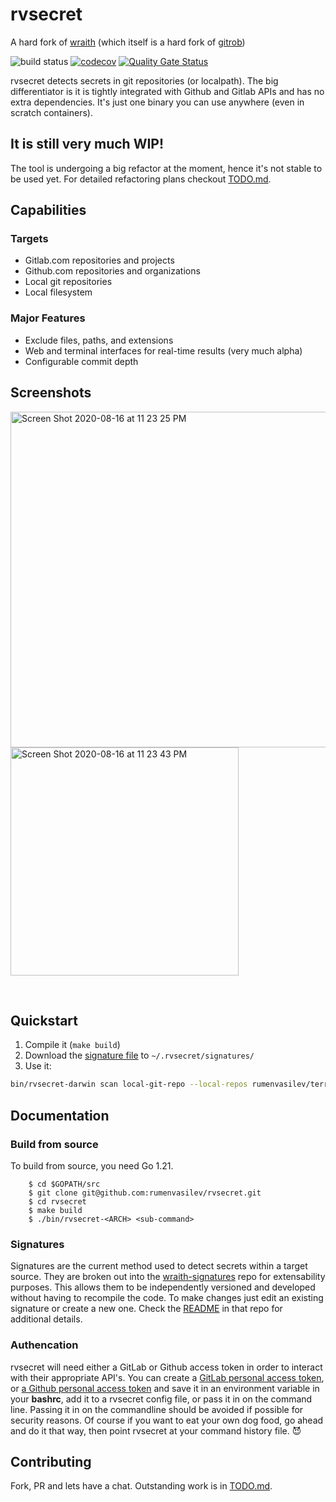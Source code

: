 # rvsecret

A hard fork of [wraith](https://github.com/N0MoreSecr3ts/wraith) (which itself is a hard fork of [gitrob](https://github.com/michenriksen/gitrob))

![build status](https://github.com/rumenvasilev/rvsecret/actions/workflows/on-push.yaml/badge.svg)
[![codecov](https://codecov.io/gh/rumenvasilev/rvsecret/graph/badge.svg?token=X2BXUU5H0S)](https://codecov.io/gh/rumenvasilev/rvsecret)
[![Quality Gate Status](https://sonarcloud.io/api/project_badges/measure?project=rumenvasilev_rvsecret&metric=alert_status)](https://sonarcloud.io/summary/new_code?id=rumenvasilev_rvsecret)

rvsecret detects secrets in git repositories (or localpath). The big differentiator is it is tightly integrated with Github and Gitlab APIs and has no extra dependencies. It's just one binary you can use anywhere (even in scratch containers).

## It is still very much WIP!

The tool is undergoing a big refactor at the moment, hence it's not stable to be used yet. For detailed refactoring plans checkout [TODO.md](TODO.md).

## Capabilities

### Targets
- Gitlab.com repositories and projects
- Github.com repositories and organizations
- Local git repositories
- Local filesystem

### Major Features

- Exclude files, paths, and extensions
- Web and terminal interfaces for real-time results (very much alpha)
- Configurable commit depth

## Screenshots
<p>
  <img width="537" alt="Screen Shot 2020-08-16 at 11 23 25 PM" src="https://user-images.githubusercontent.com/672940/90354541-9f515a80-e017-11ea-8669-97a2d7823cbb.png">
  <img width="365" alt="Screen Shot 2020-08-16 at 11 23 43 PM" src="https://user-images.githubusercontent.com/672940/90354550-a11b1e00-e017-11ea-9bb6-5f7c6209f7b0.png">
</p>
<br>

## Quickstart

1. Compile it (`make build`)
2. Download the [signature file](https://github.com/rumenvasilev/wraith-signatures/blob/main/signatures/default.yaml) to `~/.rvsecret/signatures/`
3. Use it:

```bash
bin/rvsecret-darwin scan local-git-repo --local-repos rumenvasilev/terraform
```

## Documentation

### Build from source
To build from source, you need Go 1.21.
```shell
    $ cd $GOPATH/src
    $ git clone git@github.com:rumenvasilev/rvsecret.git
    $ cd rvsecret
    $ make build
    $ ./bin/rvsecret-<ARCH> <sub-command>
```

### Signatures
Signatures are the current method used to detect secrets within a target source. They are broken out into the [wraith-signatures][4] repo for extensability purposes. This allows them to be independently versioned and developed without having to recompile the code. To make changes just edit an existing signature or create a new one. Check the [README][5] in that repo for additional details.

### Authencation
rvsecret will need either a GitLab or Github access token in order to interact with their appropriate API's. You can create a [GitLab personal access token][6], or [a Github personal access token][7] and save it in an environment variable in your **bashrc**, add it to a rvsecret config file, or pass it in on the command line. Passing it in on the commandline should be avoided if possible for security reasons. Of course if you want to eat your own dog food, go ahead and do it that way, then point rvsecret at your command history file. :smiling_imp:

## Contributing

Fork, PR and lets have a chat. Outstanding work is in [TODO.md](TODO.md).

[3]: https://github.com/rumenvasilev/rvsecret/releases
[4]: https://github.com/rumenvasilev/wraith-signatures
[5]: https://github.com/rumenvasilev/wraith-signatures/blob/master/README.md
[6]: https://docs.gitlab.com/ee/user/profile/personal_access_tokens.html
[7]: https://help.github.com/articles/creating-a-personal-access-token-for-the-command-line/

[12]: https://github.com/dxa4481/truffleHog
